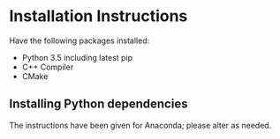 # Installation Instructions

Have the following packages installed:

* Python 3.5 including latest pip
* C++ Compiler
* CMake

## Installing Python dependencies

The instructions have been given for Anaconda; please alter as needed.